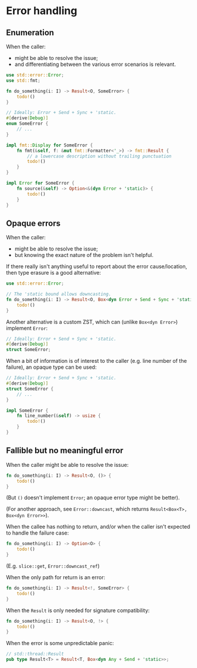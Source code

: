 Error handling
==============

Enumeration
-----------

When the caller:

- might be able to resolve the issue;
- and differentiating between the various error scenarios is relevant.

```rust
use std::error::Error;
use std::fmt;

fn do_something(i: I) -> Result<O, SomeError> {
    todo!()
}

// Ideally: Error + Send + Sync + 'static.
#[derive(Debug)]
enum SomeError {
    // ...
}

impl fmt::Display for SomeError {
    fn fmt(&self, f: &mut fmt::Formatter<'_>) -> fmt::Result {
        // a lowercase description without trailing punctuation
        todo!()
    }
}

impl Error for SomeError {
    fn source(&self) -> Option<&(dyn Error + 'static)> {
        todo!()
    }
}
```

Opaque errors
-------------

When the caller:

- might be able to resolve the issue;
- but knowing the exact nature of the problem isn't helpful.

If there really isn't anything useful to report about the error cause/location,
then type erasure is a good alternative:

```rust
use std::error::Error;

// The 'static bound allows downcasting.
fn do_something(i: I) -> Result<O, Box<dyn Error + Send + Sync + 'static>> {
    todo!()
}
```

Another alternative is a custom ZST, which can (unlike `Box<dyn Error>`)
implement `Error`:

```rust
// Ideally: Error + Send + Sync + 'static.
#[derive(Debug)]
struct SomeError;
```

When a bit of information is of interest to the caller (e.g. line number of the
failure), an opaque type can be used:

```rust
// Ideally: Error + Send + Sync + 'static.
#[derive(Debug)]
struct SomeError {
    // ...
}

impl SomeError {
    fn line_number(&self) -> usize {
        todo!()
    }
}
```

Fallible but no meaningful error
--------------------------------

When the caller might be able to resolve the issue:

```rust
fn do_something(i: I) -> Result<O, ()> {
    todo!()
}
```

(But `()` doesn't implement `Error`; an opaque error type might be better).

(For another approach, see `Error::downcast`, which returns
`Result<Box<T>, Box<dyn Error>>`).

When the callee has nothing to return, and/or when the caller isn't expected to
handle the failure case:

```rust
fn do_something(i: I) -> Option<O> {
    todo!()
}
```

(E.g. `slice::get`, `Error::downcast_ref`)

When the only path for return is an error:

```rust
fn do_something(i: I) -> Result<!, SomeError> {
    todo!()
}
```

When the `Result` is only needed for signature compatibility:

```rust
fn do_something(i: I) -> Result<O, !> {
    todo!()
}
```

When the error is some unpredictable panic:

```rust
// std::thread::Result
pub type Result<T> = Result<T, Box<dyn Any + Send + 'static>>;
```
